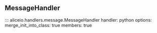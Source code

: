 ## MessageHandler

::: aliceio.handlers.message.MessageHandler
    handler: python
    options:
      merge_init_into_class: true
      members: true
